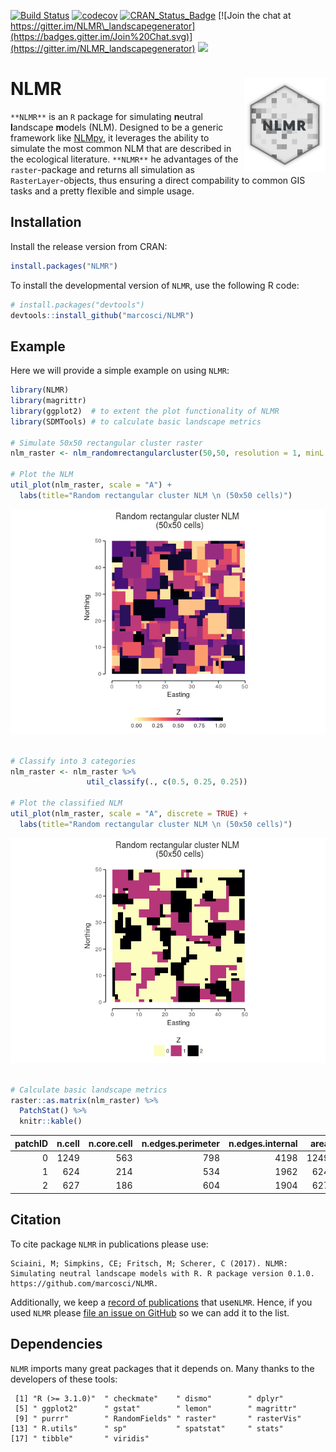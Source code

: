 
<!-- README.md is generated from README.Rmd. Please edit that file -->
[![Build Status](https://travis-ci.com/marcosci/NLMR.svg?token=jEyKPuKzrFUKtpg4pK2t&branch=master)](https://travis-ci.com/marcosci/NLMR) [![codecov](https://codecov.io/gh/marcosci/NLMR/branch/master/graph/badge.svg?token=MKCm2fVrDa)](https://codecov.io/gh/marcosci/NLMR) [![CRAN\_Status\_Badge](http://www.r-pkg.org/badges/version/eNLMR)](https://cran.r-project.org/package=eNLMR) [![Join the chat at https://gitter.im/NLMR\_landscapegenerator](https://badges.gitter.im/Join%20Chat.svg)](https://gitter.im/NLMR_landscapegenerator) [![](http://cranlogs.r-pkg.org/badges/ggplot2)](http://cran.rstudio.com/web/packages/ggplot2/index.html)

NLMR <img src="vignettes/logo.png" align="right"  height="150" />
=================================================================

`**NLMR**` is an `R` package for simulating **n**eutral **l**andscape **m**odels (NLM). Designed to be a generic framework like [NLMpy](https://pypi.python.org/pypi/nlmpy), it leverages the ability to simulate the most common NLM that are described in the ecological literature. `**NLMR**` he advantages of the `raster`-package and returns all simulation as `RasterLayer`-objects, thus ensuring a direct compability to common GIS tasks and a pretty flexible and simple usage.

Installation
------------

Install the release version from CRAN:

``` r
install.packages("NLMR")
```

To install the developmental version of `NLMR`, use the following R code:

``` r
# install.packages("devtools")
devtools::install_github("marcosci/NLMR")
```

Example
-------

Here we will provide a simple example on using `NLMR`:

``` r
library(NLMR)
library(magrittr)
library(ggplot2)  # to extent the plot functionality of NLMR 
library(SDMTools) # to calculate basic landscape metrics

# Simulate 50x50 rectangular cluster raster
nlm_raster <- nlm_randomrectangularcluster(50,50, resolution = 1, minL = 3, maxL = 7)

# Plot the NLM
util_plot(nlm_raster, scale = "A") +
  labs(title="Random rectangular cluster NLM \n (50x50 cells)")
```

![](vignettes/README-example-1.png)

``` r

# Classify into 3 categories
nlm_raster <- nlm_raster %>%
                 util_classify(., c(0.5, 0.25, 0.25))

# Plot the classified NLM
util_plot(nlm_raster, scale = "A", discrete = TRUE) +
  labs(title="Random rectangular cluster NLM \n (50x50 cells)")
```

![](vignettes/README-example-2.png)

``` r

# Calculate basic landscape metrics
raster::as.matrix(nlm_raster) %>% 
  PatchStat() %>% 
  knitr::kable()
```

|  patchID|  n.cell|  n.core.cell|  n.edges.perimeter|  n.edges.internal|  area|  core.area|  perimeter|  perim.area.ratio|  shape.index|  frac.dim.index|  core.area.index|
|--------:|-------:|------------:|------------------:|-----------------:|-----:|----------:|----------:|-----------------:|------------:|---------------:|----------------:|
|        0|    1249|          563|                798|              4198|  1249|        563|        798|         0.6389111|     5.619718|        1.485481|        0.4507606|
|        1|     624|          214|                534|              1962|   624|        214|        534|         0.8557692|     5.340000|        1.520816|        0.3429487|
|        2|     627|          186|                604|              1904|   627|        186|        604|         0.9633174|     5.921569|        1.557932|        0.2966507|

Citation
--------

To cite package `NLMR` in publications please use:

    Sciaini, M; Simpkins, CE; Fritsch, M; Scherer, C (2017). NLMR: Simulating neutral landscape models with R. R package version 0.1.0. https://github.com/marcosci/NLMR.

Additionally, we keep a [record of publications](https://marcosci.github.io/NLMR/iarticles/publication_record.html) that use`NLMR`. Hence, if you used `NLMR` please [file an issue on GitHub](https://marcosci.github.io/NLMR/issues/new) so we can add it to the list.

Dependencies
------------

`NLMR` imports many great packages that it depends on. Many thanks to the developers of these tools:

     [1] "R (>= 3.1.0)"  " checkmate"    " dismo"        " dplyr"       
     [5] " ggplot2"      " gstat"        " lemon"        " magrittr"    
     [9] " purrr"        " RandomFields" " raster"       " rasterVis"   
    [13] " R.utils"      " sp"           " spatstat"     " stats"       
    [17] " tibble"       " viridis"
